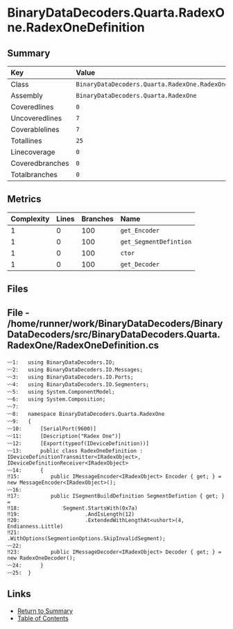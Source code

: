 ﻿# BinaryDataDecoders.Quarta.RadexOne.RadexOneDefinition

## Summary

| Key             | Value                                                   |
| :-------------- | :------------------------------------------------------ |
| Class           | `BinaryDataDecoders.Quarta.RadexOne.RadexOneDefinition` |
| Assembly        | `BinaryDataDecoders.Quarta.RadexOne`                    |
| Coveredlines    | `0`                                                     |
| Uncoveredlines  | `7`                                                     |
| Coverablelines  | `7`                                                     |
| Totallines      | `25`                                                    |
| Linecoverage    | `0`                                                     |
| Coveredbranches | `0`                                                     |
| Totalbranches   | `0`                                                     |

## Metrics

| Complexity | Lines | Branches | Name                   |
| :--------- | :---- | :------- | :--------------------- |
| 1          | 0     | 100      | `get_Encoder`          |
| 1          | 0     | 100      | `get_SegmentDefintion` |
| 1          | 0     | 100      | `ctor`                 |
| 1          | 0     | 100      | `get_Decoder`          |

## Files

## File - /home/runner/work/BinaryDataDecoders/BinaryDataDecoders/src/BinaryDataDecoders.Quarta.RadexOne/RadexOneDefinition.cs

```CSharp
〰1:   using BinaryDataDecoders.IO;
〰2:   using BinaryDataDecoders.IO.Messages;
〰3:   using BinaryDataDecoders.IO.Ports;
〰4:   using BinaryDataDecoders.IO.Segmenters;
〰5:   using System.ComponentModel;
〰6:   using System.Composition;
〰7:   
〰8:   namespace BinaryDataDecoders.Quarta.RadexOne
〰9:   {
〰10:      [SerialPort(9600)]
〰11:      [Description("Radex One")]
〰12:      [Export(typeof(IDeviceDefinition))]
〰13:      public class RadexOneDefinition : IDeviceDefinitionTransmitter<IRadexObject>, IDeviceDefinitionReceiver<IRadexObject>
〰14:      {
‼15:          public IMessageEncoder<IRadexObject> Encoder { get; } = new MessageEncoder<IRadexObject>();
〰16:  
‼17:          public ISegmentBuildDefinition SegmentDefintion { get; } =
‼18:              Segment.StartsWith(0x7a)
‼19:                     .AndIsLength(12)
‼20:                     .ExtendedWithLengthAt<ushort>(4, Endianness.Little)
‼21:                     .WithOptions(SegmentionOptions.SkipInvalidSegment);
〰22:  
‼23:          public IMessageDecoder<IRadexObject> Decoder { get; } = new RadexOneDecoder();
〰24:      }
〰25:  }
```

## Links

* [Return to Summary](Summary.md)
* [Table of Contents](../TOC.md)

